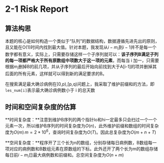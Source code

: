 # 2-1 Risk Report

## 算法构思

本题的核心是如何构造一个类似于“队列”的数据结构，数据遵循先进先出的原则，且又能在O(1)时间内找到最大值。针对本题，我发现从$i−m_i$到$i-1$并不是每一个数字都有意义，实际上，只需要存储这样一个子序列就可以：**该子序列B满足子列的每一项都严格大于所有原数组中项数大于这一项的元素**，而每当 i 加一，只需要根据$m_i$删掉B的前几项，并从子序列的最后开始向前找到大于A[i-1]的项并删掉其后面的所有元素，这样就可以得到新的满足要求的B。

在搜索满足最大确诊病例在[0,p),[p,q)问题上，我采取了维护前缀和的方法，即`les_num[i]`表示最大确诊病例数小于 i 的总天数

## 时间和空间复杂度的估算

**时间复杂度：**注意到维护B序列的两个指针lo和hi一定最多只会扫过一个一个元素一次，所以维护B序列的时间复杂度为$O(n)$，此外维护前缀和数组的时间复杂度为$O(m) \, m=2*10^{6}$，查询时间复杂度为$O(T)$。因此总复杂度为$O(m+n+T)$

**空间复杂度：**程序开了三个长为n的数组，分别存储每日病例数，B数组每一项对应的病例数和B数组元素在原数组的下标。此外还开了两个长为m的数组存储每日前$i-m_i$日最大病例数和前缀和。总空间复杂度为$O(n+m)$

